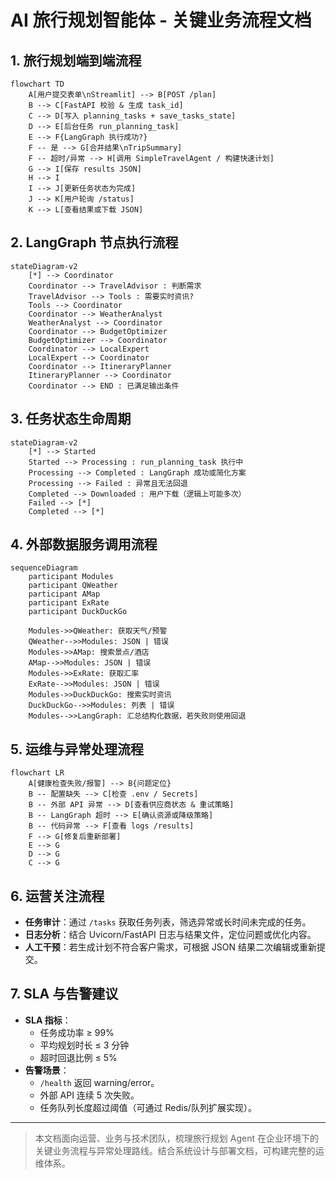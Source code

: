 # AI 旅行规划智能体 - 关键业务流程文档

## 1. 旅行规划端到端流程
```mermaid
flowchart TD
    A[用户提交表单\nStreamlit] --> B[POST /plan]
    B --> C[FastAPI 校验 & 生成 task_id]
    C --> D[写入 planning_tasks + save_tasks_state]
    D --> E[后台任务 run_planning_task]
    E --> F{LangGraph 执行成功?}
    F -- 是 --> G[合并结果\nTripSummary]
    F -- 超时/异常 --> H[调用 SimpleTravelAgent / 构建快速计划]
    G --> I[保存 results JSON]
    H --> I
    I --> J[更新任务状态为完成]
    J --> K[用户轮询 /status]
    K --> L[查看结果或下载 JSON]
```

## 2. LangGraph 节点执行流程
```mermaid
stateDiagram-v2
    [*] --> Coordinator
    Coordinator --> TravelAdvisor : 判断需求
    TravelAdvisor --> Tools : 需要实时资讯?
    Tools --> Coordinator
    Coordinator --> WeatherAnalyst
    WeatherAnalyst --> Coordinator
    Coordinator --> BudgetOptimizer
    BudgetOptimizer --> Coordinator
    Coordinator --> LocalExpert
    LocalExpert --> Coordinator
    Coordinator --> ItineraryPlanner
    ItineraryPlanner --> Coordinator
    Coordinator --> END : 已满足输出条件
```

## 3. 任务状态生命周期
```mermaid
stateDiagram-v2
    [*] --> Started
    Started --> Processing : run_planning_task 执行中
    Processing --> Completed : LangGraph 成功或简化方案
    Processing --> Failed : 异常且无法回退
    Completed --> Downloaded : 用户下载（逻辑上可能多次）
    Failed --> [*]
    Completed --> [*]
```

## 4. 外部数据服务调用流程
```mermaid
sequenceDiagram
    participant Modules
    participant QWeather
    participant AMap
    participant ExRate
    participant DuckDuckGo

    Modules->>QWeather: 获取天气/预警
    QWeather-->>Modules: JSON | 错误
    Modules->>AMap: 搜索景点/酒店
    AMap-->>Modules: JSON | 错误
    Modules->>ExRate: 获取汇率
    ExRate-->>Modules: JSON | 错误
    Modules->>DuckDuckGo: 搜索实时资讯
    DuckDuckGo-->>Modules: 列表 | 错误
    Modules-->>LangGraph: 汇总结构化数据，若失败则使用回退
```

## 5. 运维与异常处理流程
```mermaid
flowchart LR
    A[健康检查失败/报警] --> B{问题定位}
    B -- 配置缺失 --> C[检查 .env / Secrets]
    B -- 外部 API 异常 --> D[查看供应商状态 & 重试策略]
    B -- LangGraph 超时 --> E[确认资源或降级策略]
    B -- 代码异常 --> F[查看 logs /results]
    F --> G[修复后重新部署]
    E --> G
    D --> G
    C --> G
```

## 6. 运营关注流程
- **任务审计**：通过 `/tasks` 获取任务列表，筛选异常或长时间未完成的任务。
- **日志分析**：结合 Uvicorn/FastAPI 日志与结果文件，定位问题或优化内容。
- **人工干预**：若生成计划不符合客户需求，可根据 JSON 结果二次编辑或重新提交。

## 7. SLA 与告警建议
- **SLA 指标**：
  - 任务成功率 ≥ 99%
  - 平均规划时长 ≤ 3 分钟
  - 超时回退比例 ≤ 5%
- **告警场景**：
  - `/health` 返回 warning/error。
  - 外部 API 连续 5 次失败。
  - 任务队列长度超过阈值（可通过 Redis/队列扩展实现）。

---

> 本文档面向运营、业务与技术团队，梳理旅行规划 Agent 在企业环境下的关键业务流程与异常处理路线。结合系统设计与部署文档，可构建完整的运维体系。

